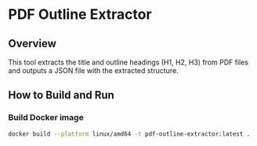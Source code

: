 # PDF Outline Extractor

## Overview
This tool extracts the title and outline headings (H1, H2, H3) from PDF files and outputs a JSON file with the extracted structure.

## How to Build and Run

### Build Docker image
```bash
docker build --platform linux/amd64 -t pdf-outline-extractor:latest .
